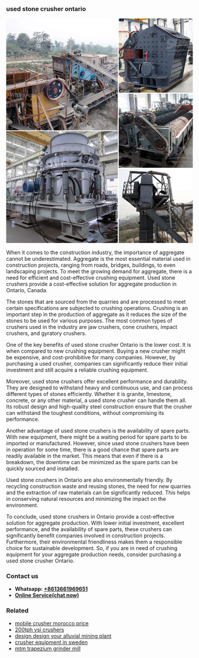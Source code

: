 <h3>used stone crusher ontario</h3><img src='1708499094.jpg' alt=''><p>When it comes to the construction industry, the importance of aggregate cannot be underestimated. Aggregate is the most essential material used in construction projects, ranging from roads, bridges, buildings, to even landscaping projects. To meet the growing demand for aggregate, there is a need for efficient and cost-effective crushing equipment. Used stone crushers provide a cost-effective solution for aggregate production in Ontario, Canada.</p><p>The stones that are sourced from the quarries and are processed to meet certain specifications are subjected to crushing operations. Crushing is an important step in the production of aggregate as it reduces the size of the stones to be used for various purposes. The most common types of crushers used in the industry are jaw crushers, cone crushers, impact crushers, and gyratory crushers.</p><p>One of the key benefits of used stone crusher Ontario is the lower cost. It is when compared to new crushing equipment. Buying a new crusher might be expensive, and cost-prohibitive for many companies. However, by purchasing a used crusher, companies can significantly reduce their initial investment and still acquire a reliable crushing equipment.</p><p>Moreover, used stone crushers offer excellent performance and durability. They are designed to withstand heavy and continuous use, and can process different types of stones efficiently. Whether it is granite, limestone, concrete, or any other material, a used stone crusher can handle them all. Its robust design and high-quality steel construction ensure that the crusher can withstand the toughest conditions, without compromising its performance.</p><p>Another advantage of used stone crushers is the availability of spare parts. With new equipment, there might be a waiting period for spare parts to be imported or manufactured. However, since used stone crushers have been in operation for some time, there is a good chance that spare parts are readily available in the market. This means that even if there is a breakdown, the downtime can be minimized as the spare parts can be quickly sourced and installed.</p><p>Used stone crushers in Ontario are also environmentally friendly. By recycling construction waste and reusing stones, the need for new quarries and the extraction of raw materials can be significantly reduced. This helps in conserving natural resources and minimizing the impact on the environment.</p><p>To conclude, used stone crushers in Ontario provide a cost-effective solution for aggregate production. With lower initial investment, excellent performance, and the availability of spare parts, these crushers can significantly benefit companies involved in construction projects. Furthermore, their environmental friendliness makes them a responsible choice for sustainable development. So, if you are in need of crushing equipment for your aggregate production needs, consider purchasing a used stone crusher Ontario.</p><h3>Contact us</h3><ul><li><strong>Whatsapp:&nbsp;<a href="https://wa.me/8613661969651">+8613661969651</a></strong></li><li><a href="https://swt.shibang-china.com/?git&amp;zhl&amp;used stone crusher ontario"><strong>Online Service(chat now)</strong></a></li></ul><h3>Related</h3><ul><li><a href='mobile crusher morocco price.md'>mobile crusher morocco price</a></li><li><a href='200tph vsi crushers.md'>200tph vsi crushers</a></li><li><a href='design design your alluvial mining plant.md'>design design your alluvial mining plant</a></li><li><a href='crusher equipment in sweden.md'>crusher equipment in sweden</a></li><li><a href='mtm trapezium grinder mill.md'>mtm trapezium grinder mill</a></li></ul>
